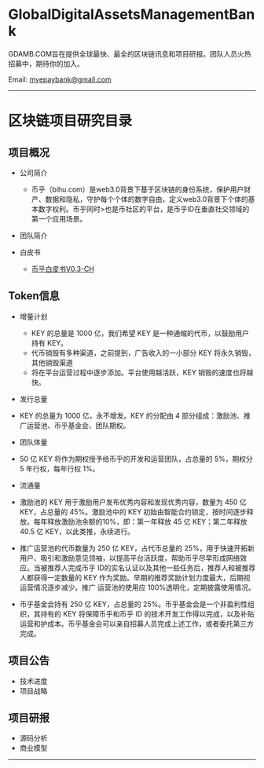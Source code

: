 # GlobalDigitalAssetsManagementBank
GDAMB.COM旨在提供全球最快、最全的区块链讯息和项目研报。团队人员火热招募中，期待你的加入。

Email: myepaybank@gmail.com

----------------
# 区块链项目研究目录

## 项目概况

* 公司简介
  * 币乎（bihu.com）是web3.0背景下基于区块链的身份系统，保护用户财产、数据和隐私，守护每个个体的数字自由，定义web3.0背景下个体的基本数字权利。币乎同时>也是币社区的平台，是币乎ID在垂直社交领域的第一个应用场景。

* 团队简介

* 白皮书
  * [币乎白皮书V0.3-CH](https://github.com/GDAMB/GlobalDigitalAssetsManagementBank/blob/master/BiHu-Research-GDAMB/BIHU-White-Paper-V0.3-CH.pdf)

## Token信息

* 增量计划
  * KEY 的总量是 1000 亿，我们希望 KEY 是一种通缩的代币，以鼓励用户持有 KEY。
  * 代币销毁有多种渠道，之前提到，广告收入的一小部分 KEY 将永久销毁，其他销毁渠道
  * 将在平台运营过程中逐步添加。平台使用越活跃，KEY 销毁的速度也将越快。

*  发行总量 
 * KEY 的总量为 1000 亿，永不增发。KEY 的分配由 4 部分组成：激励池、推广运营池、币乎基金会、团队期权。

*  团队体量
 * 50 亿 KEY 将作为期权授予给币乎的开发和运营团队，占总量的 5%，期权分 5 年行权，每年行权 1%。

*  流通量 
 * 激励池的 KEY 用于激励用户发布优秀内容和发现优秀内容，数量为 450 亿 KEY，占总量的 45%。激励池中的 KEY 初始由智能合约锁定，按时间逐步释放。每年释放激励池余额的10%，即：第一年释放 45 亿 KEY；第二年释放 40.5 亿 KEY，以此类推，永续进行。
 * 推广运营池的代币数量为 250 亿 KEY，占代币总量的 25%，用于快速开拓新用户、吸引和激励意见领袖，以提高平台活跃度，帮助币乎尽早形成网络效应。当被推荐人完成币乎 ID的实名认证以及其他一些任务后，推荐人和被推荐人都获得一定数量的 KEY 作为奖励。早期的推荐奖励计划力度最大，后期视运营情况逐步减少。推广 运营池的使用应 100%透明化，定期披露使用情况。
 * 币乎基金会持有 250 亿 KEY，占总量的 25%。币乎基金会是一个非盈利性组织，其持有的 KEY 将保障币乎和币乎 ID 的技术开发工作得以完成，以及补贴运营和护成本。币乎基金会可以亲自招募人员完成上述工作，或者委托第三方完成。


## 项目公告

* 技术进度
* 项目战略

## 项目研报

* 源码分析
* 商业模型

----------------
